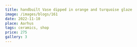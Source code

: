 ```yaml
---
title: handbuilt Vase dipped in orange and turquoise glaze
image: /images/blogs/161
date: 2022-11-10
place: Aarhus
tags: ceramics, shop
price: 275
gallery: 3
---
```

